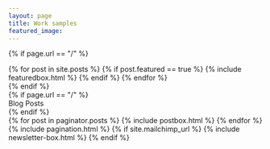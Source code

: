 ```yaml
---
layout: page
title: Work samples
featured_image: 
---
```


{% if page.url == "/" %}
<!-- Featured-->
<div class="featured-posts outer">
    {% for post in site.posts %}
        {% if post.featured == true %}
            {% include featuredbox.html %}
        {% endif %}
    {% endfor %}
</div>
{% endif %}
<!-- Posts Index -->
<div class="outer">
    {% if page.url == "/" %}
    <div class="post-feed-title inner">Blog Posts</div>
    {% endif %}
    <div class="post-feed inner-wide">
        {% for post in paginator.posts %}
            {% include postbox.html %}
        {% endfor %}
    </div>
</div>
<!-- Pagination-->
{% include pagination.html %}
{% if site.mailchimp_url %}
    {% include newsletter-box.html %}
{% endif %}
